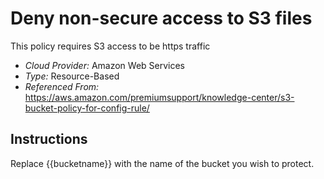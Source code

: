 # Deny non-secure access to S3 files
This policy requires S3 access to be https traffic

- *Cloud Provider:* Amazon Web Services
- *Type:* Resource-Based
- *Referenced From:* https://aws.amazon.com/premiumsupport/knowledge-center/s3-bucket-policy-for-config-rule/

## Instructions
Replace {{bucketname}} with the name of the bucket you wish to protect.